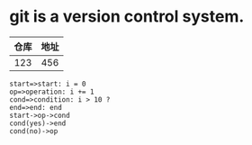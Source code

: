 # git is a version control system.

| 仓库 | 地址 |
| :--: | :--: |
| 123  | 456  |

``` flow
start=>start: i = 0
op=>operation: i += 1
cond=>condition: i > 10 ?
end=>end: end
start->op->cond
cond(yes)->end
cond(no)->op
```

